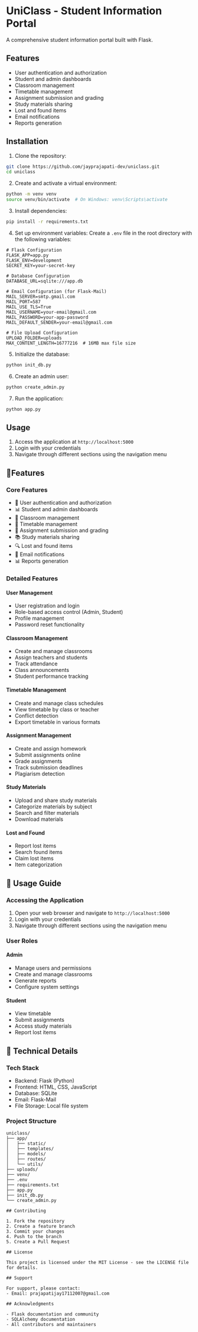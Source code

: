 ﻿# UniClass - Student Information Portal

  A comprehensive student information portal built with Flask.

## Features

- User authentication and authorization
- Student and admin dashboards
- Classroom management
- Timetable management
- Assignment submission and grading
- Study materials sharing
- Lost and found items
- Email notifications
- Reports generation

## Installation

1. Clone the repository:
```bash
git clone https://github.com/jayprajapati-dev/uniclass.git
cd uniclass
```

2. Create and activate a virtual environment:
```bash
python -m venv venv
source venv/bin/activate  # On Windows: venv\Scripts\activate
```

3. Install dependencies:
```bash
pip install -r requirements.txt
```

4. Set up environment variables:
Create a `.env` file in the root directory with the following variables:

```env
# Flask Configuration
FLASK_APP=app.py
FLASK_ENV=development
SECRET_KEY=your-secret-key

# Database Configuration
DATABASE_URL=sqlite:///app.db

# Email Configuration (for Flask-Mail)
MAIL_SERVER=smtp.gmail.com
MAIL_PORT=587
MAIL_USE_TLS=True
MAIL_USERNAME=your-email@gmail.com
MAIL_PASSWORD=your-app-password
MAIL_DEFAULT_SENDER=your-email@gmail.com

# File Upload Configuration
UPLOAD_FOLDER=uploads
MAX_CONTENT_LENGTH=16777216  # 16MB max file size
```

5. Initialize the database:
```bash
python init_db.py
```

6. Create an admin user:
```bash
python create_admin.py
```

7. Run the application:
```bash
python app.py
```

## Usage

1. Access the application at `http://localhost:5000`
2. Login with your credentials
3. Navigate through different sections using the navigation menu

## 🌟Features

### Core Features
- 🔐 User authentication and authorization
- 📊 Student and admin dashboards
- 🏫 Classroom management
- 📅 Timetable management
- 📝 Assignment submission and grading
- 📚 Study materials sharing
- 🔍 Lost and found items
- 📧 Email notifications
- 📊 Reports generation

### Detailed Features
#### User Management
- User registration and login
- Role-based access control (Admin, Student)
- Profile management
- Password reset functionality

#### Classroom Management
- Create and manage classrooms
- Assign teachers and students
- Track attendance
- Class announcements
- Student performance tracking

#### Timetable Management
- Create and manage class schedules
- View timetable by class or teacher
- Conflict detection
- Export timetable in various formats

#### Assignment Management
- Create and assign homework
- Submit assignments online
- Grade assignments
- Track submission deadlines
- Plagiarism detection

#### Study Materials
- Upload and share study materials
- Categorize materials by subject
- Search and filter materials
- Download materials

#### Lost and Found
- Report lost items
- Search found items
- Claim lost items
- Item categorization

## 📖 Usage Guide

### Accessing the Application
1. Open your web browser and navigate to `http://localhost:5000`
2. Login with your credentials
3. Navigate through different sections using the navigation menu

### User Roles

#### Admin
- Manage users and permissions
- Create and manage classrooms
- Generate reports
- Configure system settings

#### Student
- View timetable
- Submit assignments
- Access study materials
- Report lost items

## 🔧 Technical Details

### Tech Stack
- Backend: Flask (Python)
- Frontend: HTML, CSS, JavaScript
- Database: SQLite
- Email: Flask-Mail
- File Storage: Local file system

### Project Structure
```
uniclass/
├── app/
│   ├── static/
│   ├── templates/
│   ├── models/
│   ├── routes/
│   └── utils/
├── uploads/
├── venv/
├── .env
├── requirements.txt
├── app.py
├── init_db.py
└── create_admin.py

## Contributing

1. Fork the repository
2. Create a feature branch
3. Commit your changes
4. Push to the branch
5. Create a Pull Request

## License

This project is licensed under the MIT License - see the LICENSE file for details.

## Support

For support, please contact:
- Email: prajapatijay17112007@gmail.com

## Acknowledgments

- Flask documentation and community
- SQLAlchemy documentation
- All contributors and maintainers
